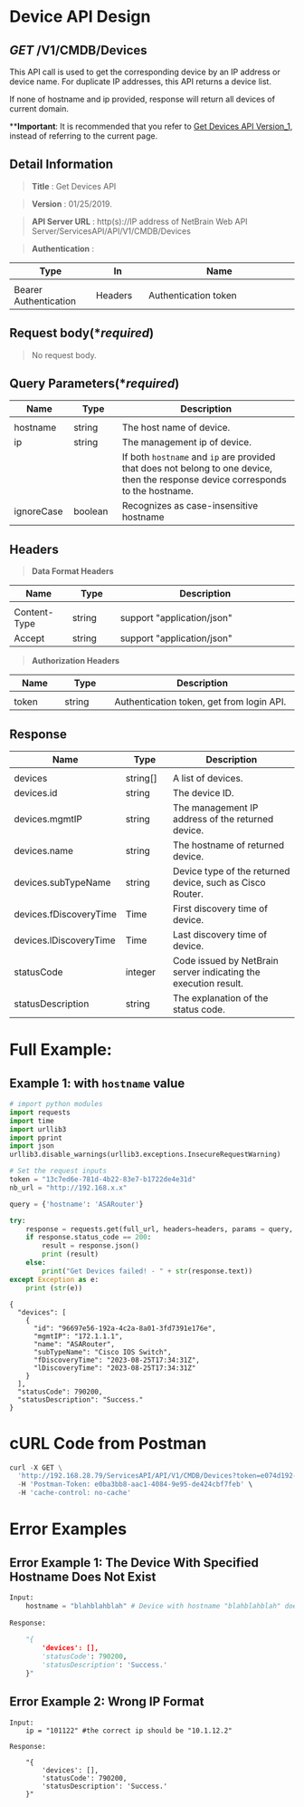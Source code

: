 
# Device API Design

## ***GET*** /V1/CMDB/Devices
This API call is used to get the corresponding device by an IP address or device name. For duplicate IP addresses, this API returns a device list.

If none of hostname and ip provided, response will return all devices of current domain.<br>

**<b>Important</b>: It is recommended that you refer to [Get Devices API Version_1](https://github.com/NetBrainAPI/NetBrain-REST-API-R12/blob/main/REST%20APIs%20Documentation/Devices%20Management/Get%20Devices%20API%20Version_1.md), instead of referring to the current page.

## Detail Information

> **Title** : Get Devices API<br>

> **Version** : 01/25/2019.

> **API Server URL** : http(s)://IP address of NetBrain Web API Server/ServicesAPI/API/V1/CMDB/Devices

> **Authentication** : 

|**Type**|**In**|**Name**|
|------|------|------|
|<img width=100/>|<img width=100/>|<img width=500/>|
|Bearer Authentication| Headers | Authentication token | 

## Request body(****required***)

> No request body.

## Query Parameters(****required***)

|**Name**|**Type**|**Description**|
|------|------|------|
|<img width=100/>|<img width=100/>|<img width=500/>|
| hostname | string  | The host name of device. |
| ip | string  | The management ip of device. |
|||If both `hostname` and `ip` are provided that does not belong to one device, then the response device corresponds to the hostname.|
|ignoreCase|boolean|Recognizes as case-insensitive hostname|


## Headers

> **Data Format Headers**

|**Name**|**Type**|**Description**|
|------|------|------|
|<img width=100/>|<img width=100/>|<img width=500/>|
| Content-Type | string  | support "application/json" |
| Accept | string  | support "application/json" |

> **Authorization Headers**

|**Name**|**Type**|**Description**|
|------|------|------|
|<img width=100/>|<img width=100/>|<img width=500/>|
| token | string  | Authentication token, get from login API. |


## Response

|**Name**|**Type**|**Description**|
|------|------|------|
|<img width=100/>|<img width=100/>|<img width=500/>|
|devices| string[] | A list of devices. |
|devices.id| string | The device ID. |
|devices.mgmtIP| string | The management IP address of the returned device. |
|devices.name| string | The hostname of returned device. |
|devices.subTypeName| string | Device type of the returned device, such as Cisco Router. |
|devices.fDiscoveryTime| Time | First discovery time of device. |
|devices.lDiscoveryTime| Time | Last discovery time of device. |
|statusCode| integer | Code issued by NetBrain server indicating the execution result.  |
|statusDescription| string | The explanation of the status code. |

# Full Example:

## Example 1: with `hostname` value
```python
# import python modules 
import requests
import time
import urllib3
import pprint
import json
urllib3.disable_warnings(urllib3.exceptions.InsecureRequestWarning)

# Set the request inputs
token = "13c7ed6e-781d-4b22-83e7-b1722de4e31d"
nb_url = "http://192.168.x.x"

query = {'hostname': 'ASARouter'}

try:
    response = requests.get(full_url, headers=headers, params = query, verify=False)
    if response.status_code == 200:
        result = response.json()
        print (result)
    else:
        print("Get Devices failed! - " + str(response.text))
except Exception as e:
    print (str(e)) 
```
```
{
  "devices": [
    {
      "id": "96697e56-192a-4c2a-8a01-3fd7391e176e",
      "mgmtIP": "172.1.1.1",
      "name": "ASARouter",
      "subTypeName": "Cisco IOS Switch",
      "fDiscoveryTime": "2023-08-25T17:34:31Z",
      "lDiscoveryTime": "2023-08-25T17:34:31Z"
    }
  ],
  "statusCode": 790200,
  "statusDescription": "Success."
}
``` 


# cURL Code from Postman

```python
curl -X GET \
  'http://192.168.28.79/ServicesAPI/API/V1/CMDB/Devices?token=e074d192-3f21-4ae8-b5f1-405d240b65ca&ip=10.1.12.2' \
  -H 'Postman-Token: e0ba3bb8-aac1-4084-9e95-de424cbf7feb' \
  -H 'cache-control: no-cache'
```

# Error Examples

## Error Example 1: The Device With Specified Hostname Does Not Exist

```python
Input:
    hostname = "blahblahblah" # Device with hostname "blahblahblah" doesn't exist
    
Response:
    
    "{
        'devices': [], 
        'statusCode': 790200, 
        'statusDescription': 'Success.'
    }"
```

## Error Example 2: Wrong IP Format
```
Input:
    ip = "101122" #the correct ip should be "10.1.12.2"
    
Response:
    
    "{
        'devices': [], 
        'statusCode': 790200, 
        'statusDescription': 'Success.'
    }"
```